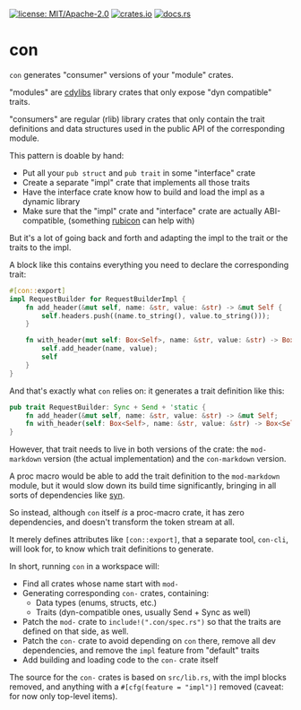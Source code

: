 [![license: MIT/Apache-2.0](https://img.shields.io/badge/license-MIT%2FApache--2.0-blue.svg)](LICENSE-MIT)
[![crates.io](https://img.shields.io/crates/v/con.svg)](https://crates.io/crates/con)
[![docs.rs](https://docs.rs/con/badge.svg)](https://docs.rs/con)

# con

`con` generates "consumer" versions of your "module" crates.

"modules" are [cdylibs](https://doc.rust-lang.org/cargo/reference/cargo-targets.html#library) library crates that only expose "dyn compatible" traits.

"consumers" are regular (rlib) library crates that only contain the trait definitions and data structures used in the public API of the corresponding module.

This pattern is doable by hand:

  * Put all your `pub struct` and `pub trait` in some "interface" crate
  * Create a separate "impl" crate that implements all those traits
  * Have the interface crate know how to build and load the impl as a dynamic library
  * Make sure that the "impl" crate and "interface" crate are actually ABI-compatible,
    (something [rubicon](https://github.com/bearcove/rubicon) can help with)

But it's a lot of going back and forth and adapting the impl to the trait or the traits to the impl.

A block like this contains everything you need to declare the corresponding trait:

```rust
#[con::export]
impl RequestBuilder for RequestBuilderImpl {
    fn add_header(&mut self, name: &str, value: &str) -> &mut Self {
        self.headers.push((name.to_string(), value.to_string()));
    }

    fn with_header(mut self: Box<Self>, name: &str, value: &str) -> Box<Self> {
        self.add_header(name, value);
        self
    }
}
```

And that's exactly what `con` relies on: it generates a trait definition like this:

```rust
pub trait RequestBuilder: Sync + Send + 'static {
    fn add_header(&mut self, name: &str, value: &str) -> &mut Self;
    fn with_header(self: Box<Self>, name: &str, value: &str) -> Box<Self>;
}
```

However, that trait needs to live in both versions of the crate: the `mod-markdown` version
(the actual implementation) and the `con-markdown` version.

A proc macro would be able to add the trait definition to the `mod-markdown` module, but
it would slow down its build time significantly, bringing in all sorts of dependencies like
[syn](https://crates.io/crates/syn).

So instead, although `con` itself _is_ a proc-macro crate, it has zero dependencies, and
doesn't transform the token stream at all.

It merely defines attributes like `[con::export]`, that a separate tool, `con-cli`, will look for,
to know which trait definitions to generate.

In short, running `con` in a workspace will:

  * Find all crates whose name start with `mod-`
  * Generating corresponding `con-` crates, containing:
    * Data types (enums, structs, etc.)
    * Traits (dyn-compatible ones, usually Send + Sync as well)
  * Patch the `mod-` crate to `include!(".con/spec.rs")` so that the traits
    are defined on that side, as well.
  * Patch the `con-` crate to avoid depending on `con` there, remove all
    dev dependencies, and remove the `impl` feature from "default" traits
  * Add building and loading code to the `con-` crate itself

The source for the `con-` crates is based on `src/lib.rs`, with the impl blocks removed, and
anything with a `#[cfg(feature = "impl")]` removed (caveat: for now only top-level items).
